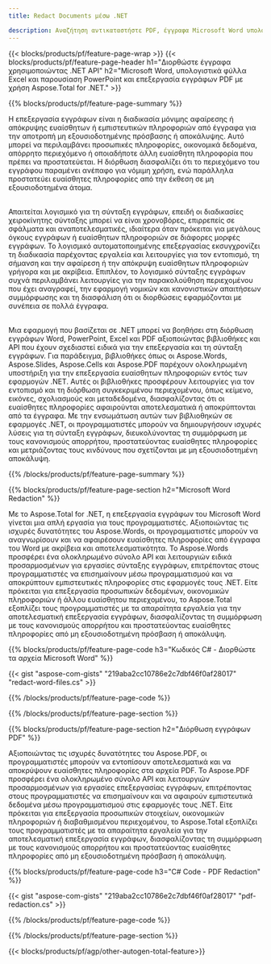 ```yaml
---
title: Redact Documents μέσω .NET 

description: Αναζήτηση αντικαταστήστε PDF, έγγραφα Microsoft Word υπολογιστικά φύλλα Excel και δεδομένα παρουσιάσεων PowerPoint μέσω της εφαρμογής .NET. Αναγράφεται ο κωδικός C#
---
```


{{< blocks/products/pf/feature-page-wrap >}}
{{< blocks/products/pf/feature-page-header h1="Διορθώστε έγγραφα χρησιμοποιώντας .NET API" h2="Microsoft Word, υπολογιστικά φύλλα Excel και παρουσίαση PowerPoint και επεξεργασία εγγράφων PDF με χρήση Aspose.Total for .NET." >}}

{{% blocks/products/pf/feature-page-summary %}}

Η επεξεργασία εγγράφων είναι η διαδικασία μόνιμης αφαίρεσης ή απόκρυψης ευαίσθητων ή εμπιστευτικών πληροφοριών από έγγραφα για την αποτροπή μη εξουσιοδοτημένης πρόσβασης ή αποκάλυψης. Αυτό μπορεί να περιλαμβάνει προσωπικές πληροφορίες, οικονομικά δεδομένα, απόρρητο περιεχόμενο ή οποιαδήποτε άλλη ευαίσθητη πληροφορία που πρέπει να προστατεύεται. Η διόρθωση διασφαλίζει ότι το περιεχόμενο του εγγράφου παραμένει ανέπαφο για νόμιμη χρήση, ενώ παράλληλα προστατεύει ευαίσθητες πληροφορίες από την έκθεση σε μη εξουσιοδοτημένα άτομα. <br /><br />

Απαιτείται λογισμικό για τη σύνταξη εγγράφων, επειδή οι διαδικασίες χειροκίνητης σύνταξης μπορεί να είναι χρονοβόρες, επιρρεπείς σε σφάλματα και αναποτελεσματικές, ιδιαίτερα όταν πρόκειται για μεγάλους όγκους εγγράφων ή ευαίσθητων πληροφοριών σε διάφορες μορφές εγγράφων. Το λογισμικό αυτοματοποιημένης επεξεργασίας εκσυγχρονίζει τη διαδικασία παρέχοντας εργαλεία και λειτουργίες για τον εντοπισμό, τη σήμανση και την αφαίρεση ή την απόκρυψη ευαίσθητων πληροφοριών γρήγορα και με ακρίβεια. Επιπλέον, το λογισμικό σύνταξης εγγράφων συχνά περιλαμβάνει λειτουργίες για την παρακολούθηση περιεχομένου που έχει αναγραφεί, την εφαρμογή νομικών και κανονιστικών απαιτήσεων συμμόρφωσης και τη διασφάλιση ότι οι διορθώσεις εφαρμόζονται με συνέπεια σε πολλά έγγραφα.<br /><br />

Μια εφαρμογή που βασίζεται σε .NET μπορεί να βοηθήσει στη διόρθωση εγγράφων Word, PowerPoint, Excel και PDF αξιοποιώντας βιβλιοθήκες και API που έχουν σχεδιαστεί ειδικά για την επεξεργασία και τη σύνταξη εγγράφων. Για παράδειγμα, βιβλιοθήκες όπως οι Aspose.Words, Aspose.Slides, Aspose.Cells και Aspose.PDF παρέχουν ολοκληρωμένη υποστήριξη για την επεξεργασία ευαίσθητων πληροφοριών εντός των εφαρμογών .NET. Αυτές οι βιβλιοθήκες προσφέρουν λειτουργίες για τον εντοπισμό και τη διόρθωση συγκεκριμένου περιεχομένου, όπως κείμενο, εικόνες, σχολιασμούς και μεταδεδομένα, διασφαλίζοντας ότι οι ευαίσθητες πληροφορίες αφαιρούνται αποτελεσματικά ή αποκρύπτονται από τα έγγραφα. Με την ενσωμάτωση αυτών των βιβλιοθηκών σε εφαρμογές .NET, οι προγραμματιστές μπορούν να δημιουργήσουν ισχυρές λύσεις για τη σύνταξη εγγράφων, διευκολύνοντας τη συμμόρφωση με τους κανονισμούς απορρήτου, προστατεύοντας ευαίσθητες πληροφορίες και μετριάζοντας τους κινδύνους που σχετίζονται με μη εξουσιοδοτημένη αποκάλυψη.


{{% /blocks/products/pf/feature-page-summary  %}}

{{% blocks/products/pf/feature-page-section  h2="Microsoft Word Redaction" %}}

Με το Aspose.Total for .NET, η επεξεργασία εγγράφων του Microsoft Word γίνεται μια απλή εργασία για τους προγραμματιστές. Αξιοποιώντας τις ισχυρές δυνατότητες του Aspose.Words, οι προγραμματιστές μπορούν να αναγνωρίσουν και να αφαιρέσουν ευαίσθητες πληροφορίες από έγγραφα του Word με ακρίβεια και αποτελεσματικότητα. Το Aspose.Words προσφέρει ένα ολοκληρωμένο σύνολο API και λειτουργιών ειδικά προσαρμοσμένων για εργασίες σύνταξης εγγράφων, επιτρέποντας στους προγραμματιστές να επισημαίνουν μέσω προγραμματισμού και να αποκρύπτουν εμπιστευτικές πληροφορίες στις εφαρμογές τους .NET. Είτε πρόκειται για επεξεργασία προσωπικών δεδομένων, οικονομικών πληροφοριών ή άλλου ευαίσθητου περιεχομένου, το Aspose.Total εξοπλίζει τους προγραμματιστές με τα απαραίτητα εργαλεία για την αποτελεσματική επεξεργασία εγγράφων, διασφαλίζοντας τη συμμόρφωση με τους κανονισμούς απορρήτου και προστατεύοντας ευαίσθητες πληροφορίες από μη εξουσιοδοτημένη πρόσβαση ή αποκάλυψη.

{{% blocks/products/pf/feature-page-code h3="Κωδικός C# - Διορθώστε τα αρχεία Microsoft Word" %}}

{{< gist "aspose-com-gists" "219aba2cc10786e2c7dbf46f0af28017" "redact-word-files.cs" >}}

{{% /blocks/products/pf/feature-page-code  %}}

{{% /blocks/products/pf/feature-page-section %}}

{{% blocks/products/pf/feature-page-section  h2="Διόρθωση εγγράφων PDF" %}}

Αξιοποιώντας τις ισχυρές δυνατότητες του Aspose.PDF, οι προγραμματιστές μπορούν να εντοπίσουν αποτελεσματικά και να αποκρύψουν ευαίσθητες πληροφορίες στα αρχεία PDF. Το Aspose.PDF προσφέρει ένα ολοκληρωμένο σύνολο API και λειτουργιών προσαρμοσμένων για εργασίες επεξεργασίας εγγράφων, επιτρέποντας στους προγραμματιστές να επισημαίνουν και να αφαιρούν εμπιστευτικά δεδομένα μέσω προγραμματισμού στις εφαρμογές τους .NET. Είτε πρόκειται για επεξεργασία προσωπικών στοιχείων, οικονομικών πληροφοριών ή διαβαθμισμένου περιεχομένου, το Aspose.Total εξοπλίζει τους προγραμματιστές με τα απαραίτητα εργαλεία για την αποτελεσματική επεξεργασία εγγράφων, διασφαλίζοντας τη συμμόρφωση με τους κανονισμούς απορρήτου και προστατεύοντας ευαίσθητες πληροφορίες από μη εξουσιοδοτημένη πρόσβαση ή αποκάλυψη.

{{% blocks/products/pf/feature-page-code h3="C# Code - PDF Redaction" %}}

{{< gist "aspose-com-gists" "219aba2cc10786e2c7dbf46f0af28017" "pdf-redaction.cs" >}}

{{% /blocks/products/pf/feature-page-code  %}}

{{% /blocks/products/pf/feature-page-section %}}

{{< blocks/products/pf/agp/other-autogen-total-feature>}}